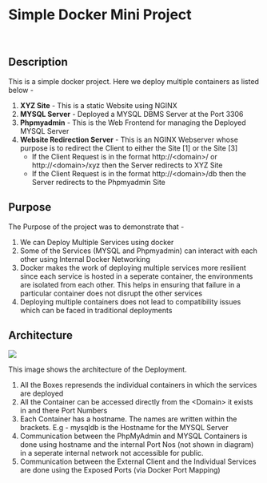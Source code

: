 <h1>Simple Docker Mini Project</h1>
<br>
<h2>Description</h2>

This is a simple docker project. Here we deploy multiple containers as listed below - 
<ol>
 <li><strong>XYZ Site</strong> - This is a static Website using NGINX</li>
 <li><strong>MYSQL Server</strong> - Deployed a MYSQL DBMS Server at the Port 3306</li>
 <li><strong>Phpmyadmin</strong> - This is the Web Frontend for managing the Deployed MYSQL Server</strong>
 <li>
<strong>Website Redirection Server</strong> - This is an NGINX Webserver whose purpose is to redirect the Client to either the Site [1] or the Site [3]
	<ul>
		<li>If the Client Request is in the format http://&lt;domain&gt;/ or http://&lt;domain&gt;/xyz then the Server redirects to XYZ Site</li>
		<li>If the Client Request is in the format http://&lt;domain&gt;/db then the Server redirects to the Phpmyadmin Site</li>
	</ul>
</li>
</ol>
<h2>Purpose</h2>

The Purpose of the project was to demonstrate that - 
<ol>
	<li>We can Deploy Multiple Services using docker</li>
	<li>Some of the Services (MYSQL and Phpmyadmin) can interact with each other using Internal Docker Networking</li>
	<li>Docker makes the work of deploying multiple services more resilient since each service is hosted in a seperate container, the environments are isolated from each other. This helps in ensuring that failure in a particular container does not disrupt the other services</li>
	<li>Deploying multiple containers does not lead to compatibility issues which can be faced in traditional deployments</li>
</ol>

<h2>Architecture</h2>
<img src="https://i.imgur.com/ve15ePj.png">

This image shows the architecture of the Deployment.
<ol>
<li>All the Boxes represends the individual containers in which the services are deployed</li>
<li>All the Container can be accessed directly from the &lt;Domain&gt; it exists in and there Port Numbers</li>
<li>Each Container has a hostname. The names are written within the brackets. E.g - mysqldb is the Hostname for the MYSQL Server</li>
<li>Communication between the PhpMyAdmin and MYSQL Containers is done using hostname and the internal Port Nos (not shown in diagram) in a seperate internal network not accessible for public.</li>
<li>Communication between the External Client and the Individual Services are done using the Exposed Ports (via Docker Port Mapping)</li>
</ol>
